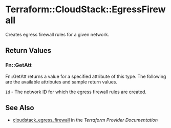 # Terraform::CloudStack::EgressFirewall

Creates egress firewall rules for a given network.

## Return Values

### Fn::GetAtt

Fn::GetAtt returns a value for a specified attribute of this type. The following are the available attributes and sample return values.

`Id` - The network ID for which the egress firewall rules are created.

## See Also

* [cloudstack_egress_firewall](https://www.terraform.io/docs/providers/cloudstack/r/egress_firewall.html) in the _Terraform Provider Documentation_